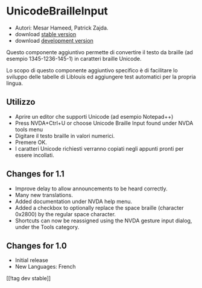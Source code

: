 # UnicodeBrailleInput #

* Autori: Mesar Hameed, Patrick Zajda.
* download [stable version][1]
* download [development version][2]

Questo componente aggiuntivo permette di convertire il testo da braille (ad
esempio 1345-1236-145-1) in caratteri braille Unicode.

Lo scopo di questo componente aggiuntivo specifico è di facilitare lo
sviluppo delle tabelle di Liblouis ed aggiungere test automatici per la
propria lingua.

## Utilizzo ##

* Aprire un editor che supporti Unicode (ad esempio Notepad++)
* Press NVDA+Ctrl+U or choose Unicode Braille Input found under NVDA tools
  menu
* Digitare il testo braille in valori numerici.
* Premere OK.
* I caratteri Unicode richiesti verranno copiati negli appunti pronti per
  essere incollati.

## Changes for 1.1 ##

* Improve delay to allow announcements to be heard correctly.
* Many new translations.
* Added documentation under NVDA help menu.
* Added a checkbox to optionally replace the space braille (character
  0x2800) by the regular space character.
* Shortcuts can now be reassigned using the NVDA gesture input dialog, under
  the Tools category.

## Changes for 1.0 ##

* Initial release
* New Languages: French

[[!tag dev stable]]

[1]: http://addons.nvda-project.org/files/get.php?file=ubi

[2]: http://addons.nvda-project.org/files/get.php?file=ubi-dev
